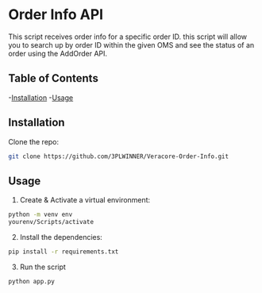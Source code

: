 # Order Info API
This script receives order info for a specific order ID. this script will allow you to search up by order ID within the given OMS and see the status of an order using the AddOrder API.

## Table of Contents

-[Installation](#installation)
-[Usage](#usage)


## Installation 
Clone the repo:
```bash
git clone https://github.com/3PLWINNER/Veracore-Order-Info.git
```

## Usage 
1. Create & Activate a virtual environment:
```bash
python -m venv env
yourenv/Scripts/activate
```

2. Install the dependencies:
```bash
pip install -r requirements.txt
```

3. Run the script
```bash
python app.py
```
